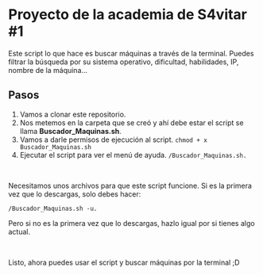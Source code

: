# Proyecto de la academia de S4vitar #1

Este script lo que hace es buscar máquinas a través de la terminal. Puedes filtrar la búsqueda por su sistema operativo, dificultad, habilidades, IP, nombre de la máquina...

## Pasos

1. Vamos a clonar este repositorio.
2. Nos metemos en la carpeta que se creó y ahí debe estar el script se llama **Buscador_Maquinas.sh**.
3. Vamos a darle permisos de ejecución al script. `chmod + x Buscador_Maquinas.sh`
4. Ejecutar el script para ver el menú de ayuda. `/Buscador_Maquinas.sh.`

<br>

Necesitamos unos archivos para que este script funcione. Si es la primera vez que lo descargas, solo debes hacer:
 
`/Buscador_Maquinas.sh -u.`

Pero si no es la primera vez que lo descargas, hazlo igual por si tienes algo actual.

<br>

Listo, ahora puedes usar el script y buscar máquinas por la terminal  ;D
